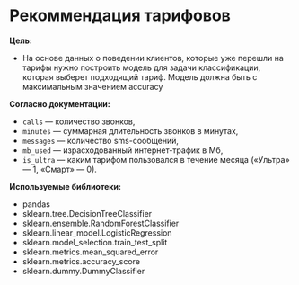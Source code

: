 # Рекоммендация тарифовов  

<b> Цель: </b>  
- На основе данных о поведении клиентов, которые уже перешли на тарифы нужно построить модель для задачи классификации, которая выберет подходящий тариф. Модель должна быть с максимальным значением accuracy

<b> Согласно документации: </b>  
- `сalls` — количество звонков,
- `minutes` — суммарная длительность звонков в минутах,
- `messages` — количество sms-сообщений,
- `mb_used` — израсходованный интернет-трафик в Мб,
- `is_ultra` — каким тарифом пользовался в течение месяца («Ультра» — 1, «Смарт» — 0).

<b> Используемые библиотеки: </b>
- pandas
- sklearn.tree.DecisionTreeClassifier
- sklearn.ensemble.RandomForestClassifier
- sklearn.linear_model.LogisticRegression
- sklearn.model_selection.train_test_split
- sklearn.metrics.mean_squared_error
- sklearn.metrics.accuracy_score 
- sklearn.dummy.DummyClassifier

